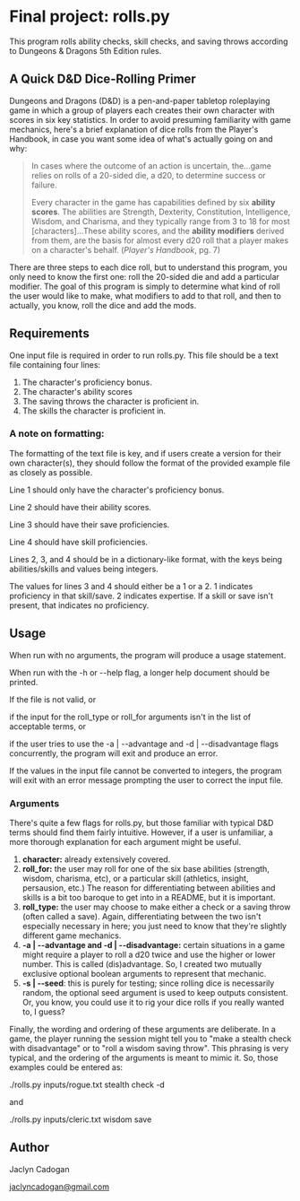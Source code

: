 # Final project: rolls.py
This program rolls ability checks, skill checks, and saving throws according to Dungeons & Dragons 5th Edition rules.

## A Quick D&D Dice-Rolling Primer
Dungeons and Dragons (D&D) is a pen-and-paper tabletop roleplaying game in which a group of players each creates their own character with scores in six key statistics. In order to avoid presuming familiarity with game mechanics, here's a brief explanation of dice rolls from the Player's Handbook, in case you want some idea of what's actually going on and why:
> In cases where the outcome of an action is uncertain, the&hellip;game relies on rolls of a 20-sided die, a d20, to determine success or failure.
> 
> Every character in the game has capabilities defined by six <b>ability scores</b>. The abilities are Strength, Dexterity, Constitution, Intelligence, Wisdom, and Charisma, and they typically range from 3 to 18 for most [characters]&hellip;These ability scores, and the <b>ability modifiers</b> derived from them, are the basis for almost every d20 roll that a player makes on a character's behalf. (<i>Player's Handbook</i>, pg. 7)



There are three steps to each dice roll, but to understand this program, you only need to know the first one: roll the 20-sided die and add a particular modifier. The goal of this program is simply to determine what kind of roll the user would like to make, what modifiers to add to that roll, and then to actually, you know, roll the dice and add the mods.


## Requirements
One input file is required in order to run rolls.py. This file should be a text file containing four lines:
1. The character's proficiency bonus.
2. The character's ability scores
3. The saving throws the character is proficient in.
4. The skills the character is proficient in.

### A note on formatting:
The formatting of the text file is key, and if users create a version for their own character(s), they should follow the format of the provided example file as closely as possible.

Line 1 should only have the character's proficiency bonus.

Line 2 should have their ability scores.

Line 3 should have their save proficiencies.

Line 4 should have skill proficiencies.

Lines 2, 3, and 4 should be in a dictionary-like format, with the keys being abilities/skills and values being integers.

The values for lines 3 and 4 should either be a 1 or a 2. 1 indicates proficiency in that skill/save. 2 indicates expertise. If a skill or save isn't present, that indicates no proficiency.

## Usage
When run with no arguments, the program will produce a usage statement.

When run with the -h or --help flag, a longer help document should be printed.

If the file is not valid, or 


if the input for the roll_type or roll_for arguments isn't in the list of acceptable terms, or 

if the user tries to use the -a | --advantage and -d | --disadvantage flags concurrently, the program will exit and produce an error.

If the values in the input file cannot be converted to integers, the program will exit with an error message prompting the user to correct the input file.

### Arguments
There's quite a few flags for rolls.py, but those familiar with typical D&D terms should find them fairly intuitive. However, if a user is unfamiliar, a more thorough explanation for each argument might be useful.

1. <b>character:</b> already extensively covered. 
2. <b>roll_for:</b> the user may roll for one of the six base abilities (strength, wisdom, charisma, etc), or a particular skill (athletics, insight, persausion, etc.) The reason for differentiating between abilities and skills is a bit too baroque to get into in a README, but it is important.
3. <b>roll_type:</b> the user may choose to make either a check or a saving throw (often called a save). Again, differentiating between the two isn't especially necessary in here; you just need to know that they're slightly different game mechanics.
4. <b>-a | --advantage and -d | --disadvantage:</b> certain situations in a game might require a player to roll a d20 twice and use the higher or lower number. This is called (dis)advantage. So, I created two mutually exclusive optional boolean arguments to represent that mechanic.
5. <b>-s | --seed</b>: this is purely for testing; since rolling dice is necessarily random, the optional seed argument is used to keep outputs consistent. Or, you know, you could use it to rig your dice rolls if you really wanted to, I guess?

Finally, the wording and ordering of these arguments are deliberate. In a game, the player running the session might tell you to "make a stealth check with disadvantage" or to "roll a wisdom saving throw". This phrasing is very typical, and the ordering of the arguments is meant to mimic it. So, those examples could be entered as:

./rolls.py inputs/rogue.txt stealth check -d

and

./rolls.py inputs/cleric.txt wisdom save

## Author
Jaclyn Cadogan

jaclyncadogan@gmail.com